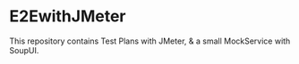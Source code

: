 # E2EwithJMeter
This repository contains Test Plans with JMeter, &amp; a small MockService with SoupUI.

